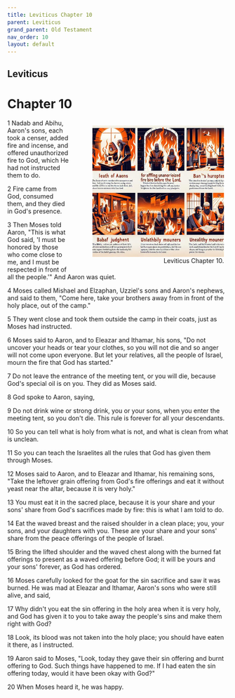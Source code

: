 ```yaml
---
title: Leviticus Chapter 10
parent: Leviticus
grand_parent: Old Testament
nav_order: 10
layout: default
---
```


## Leviticus

# Chapter 10

<figure style="float: right; margin-right: 10px;">
    <img src="/assets/Image/Leviticus/500/10.jpg" alt="Leviticus Chapter 10" style="width: 300px; height: 300px; float: right;padding-left: 10px;"/>
    <figcaption style="clear: both;text-align: right;">Leviticus Chapter 10.</figcaption>
</figure>
1 Nadab and Abihu, Aaron's sons, each took a censer, added fire and incense, and offered unauthorized fire to God, which He had not instructed them to do.

2 Fire came from God, consumed them, and they died in God's presence.

3 Then Moses told Aaron, "This is what God said, 'I must be honored by those who come close to me, and I must be respected in front of all the people.'" And Aaron was quiet.

4 Moses called Mishael and Elzaphan, Uzziel's sons and Aaron's nephews, and said to them, "Come here, take your brothers away from in front of the holy place, out of the camp."

5 They went close and took them outside the camp in their coats, just as Moses had instructed.

6 Moses said to Aaron, and to Eleazar and Ithamar, his sons, "Do not uncover your heads or tear your clothes, so you will not die and so anger will not come upon everyone. But let your relatives, all the people of Israel, mourn the fire that God has started."

7 Do not leave the entrance of the meeting tent, or you will die, because God's special oil is on you. They did as Moses said.

8 God spoke to Aaron, saying,

9 Do not drink wine or strong drink, you or your sons, when you enter the meeting tent, so you don't die. This rule is forever for all your descendants.

10 So you can tell what is holy from what is not, and what is clean from what is unclean.

11 So you can teach the Israelites all the rules that God has given them through Moses.

12 Moses said to Aaron, and to Eleazar and Ithamar, his remaining sons, "Take the leftover grain offering from God's fire offerings and eat it without yeast near the altar, because it is very holy."

13 You must eat it in the sacred place, because it is your share and your sons' share from God's sacrifices made by fire: this is what I am told to do.

14 Eat the waved breast and the raised shoulder in a clean place; you, your sons, and your daughters with you. These are your share and your sons' share from the peace offerings of the people of Israel.

15 Bring the lifted shoulder and the waved chest along with the burned fat offerings to present as a waved offering before God; it will be yours and your sons' forever, as God has ordered.

16 Moses carefully looked for the goat for the sin sacrifice and saw it was burned. He was mad at Eleazar and Ithamar, Aaron's sons who were still alive, and said,

17 Why didn't you eat the sin offering in the holy area when it is very holy, and God has given it to you to take away the people's sins and make them right with God?

18 Look, its blood was not taken into the holy place; you should have eaten it there, as I instructed.

19 Aaron said to Moses, "Look, today they gave their sin offering and burnt offering to God. Such things have happened to me. If I had eaten the sin offering today, would it have been okay with God?"

20 When Moses heard it, he was happy.


